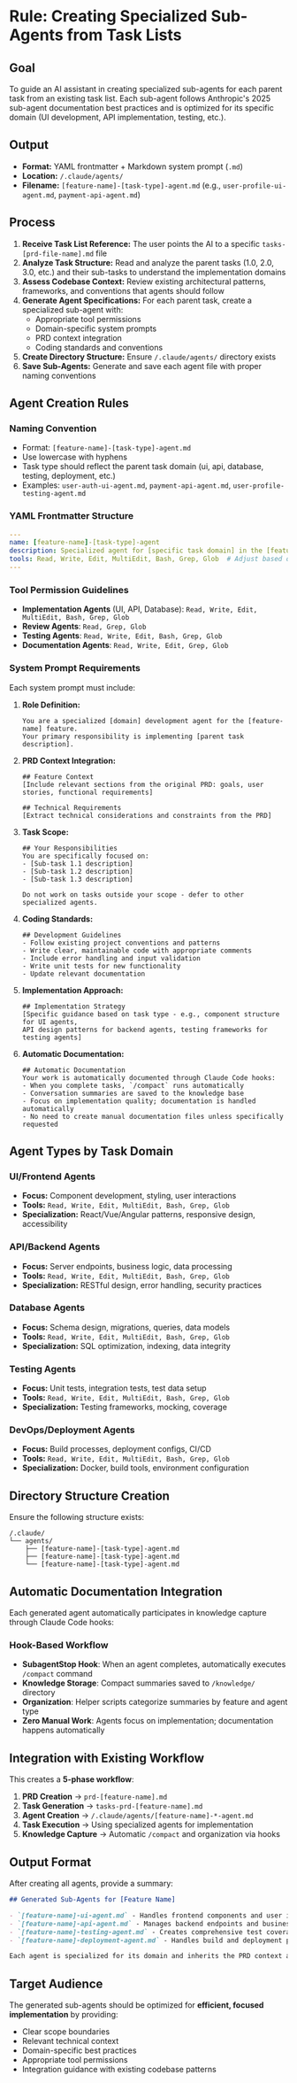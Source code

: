 # Rule: Creating Specialized Sub-Agents from Task Lists

## Goal

To guide an AI assistant in creating specialized sub-agents for each parent task from an existing task list. Each sub-agent follows Anthropic's 2025 sub-agent documentation best practices and is optimized for its specific domain (UI development, API implementation, testing, etc.).

## Output

- **Format:** YAML frontmatter + Markdown system prompt (`.md`)
- **Location:** `/.claude/agents/`  
- **Filename:** `[feature-name]-[task-type]-agent.md` (e.g., `user-profile-ui-agent.md`, `payment-api-agent.md`)

## Process

1. **Receive Task List Reference:** The user points the AI to a specific `tasks-[prd-file-name].md` file
2. **Analyze Task Structure:** Read and analyze the parent tasks (1.0, 2.0, 3.0, etc.) and their sub-tasks to understand the implementation domains
3. **Assess Codebase Context:** Review existing architectural patterns, frameworks, and conventions that agents should follow
4. **Generate Agent Specifications:** For each parent task, create a specialized sub-agent with:
   - Appropriate tool permissions
   - Domain-specific system prompts
   - PRD context integration
   - Coding standards and conventions
5. **Create Directory Structure:** Ensure `/.claude/agents/` directory exists
6. **Save Sub-Agents:** Generate and save each agent file with proper naming conventions

## Agent Creation Rules

### Naming Convention
- Format: `[feature-name]-[task-type]-agent.md`
- Use lowercase with hyphens
- Task type should reflect the parent task domain (ui, api, database, testing, deployment, etc.)
- Examples: `user-auth-ui-agent.md`, `payment-api-agent.md`, `user-profile-testing-agent.md`

### YAML Frontmatter Structure
```yaml
---
name: [feature-name]-[task-type]-agent
description: Specialized agent for [specific task domain] in the [feature-name] feature
tools: Read, Write, Edit, MultiEdit, Bash, Grep, Glob  # Adjust based on task needs
---
```

### Tool Permission Guidelines
- **Implementation Agents** (UI, API, Database): `Read, Write, Edit, MultiEdit, Bash, Grep, Glob`
- **Review Agents**: `Read, Grep, Glob`  
- **Testing Agents**: `Read, Write, Edit, Bash, Grep, Glob`
- **Documentation Agents**: `Read, Write, Edit, Grep, Glob`

### System Prompt Requirements

Each system prompt must include:

1. **Role Definition:**
   ```
   You are a specialized [domain] development agent for the [feature-name] feature.
   Your primary responsibility is implementing [parent task description].
   ```

2. **PRD Context Integration:**
   ```
   ## Feature Context
   [Include relevant sections from the original PRD: goals, user stories, functional requirements]
   
   ## Technical Requirements  
   [Extract technical considerations and constraints from the PRD]
   ```

3. **Task Scope:**
   ```
   ## Your Responsibilities
   You are specifically focused on:
   - [Sub-task 1.1 description]
   - [Sub-task 1.2 description]
   - [Sub-task 1.3 description]
   
   Do not work on tasks outside your scope - defer to other specialized agents.
   ```

4. **Coding Standards:**
   ```
   ## Development Guidelines
   - Follow existing project conventions and patterns
   - Write clear, maintainable code with appropriate comments
   - Include error handling and input validation
   - Write unit tests for new functionality
   - Update relevant documentation
   ```

5. **Implementation Approach:**
   ```
   ## Implementation Strategy
   [Specific guidance based on task type - e.g., component structure for UI agents, 
   API design patterns for backend agents, testing frameworks for testing agents]
   ```

6. **Automatic Documentation:**
   ```
   ## Automatic Documentation
   Your work is automatically documented through Claude Code hooks:
   - When you complete tasks, `/compact` runs automatically  
   - Conversation summaries are saved to the knowledge base
   - Focus on implementation quality; documentation is handled automatically
   - No need to create manual documentation files unless specifically requested
   ```

## Agent Types by Task Domain

### UI/Frontend Agents
- **Focus:** Component development, styling, user interactions
- **Tools:** `Read, Write, Edit, MultiEdit, Bash, Grep, Glob`
- **Specialization:** React/Vue/Angular patterns, responsive design, accessibility

### API/Backend Agents  
- **Focus:** Server endpoints, business logic, data processing
- **Tools:** `Read, Write, Edit, MultiEdit, Bash, Grep, Glob`
- **Specialization:** RESTful design, error handling, security practices

### Database Agents
- **Focus:** Schema design, migrations, queries, data models
- **Tools:** `Read, Write, Edit, MultiEdit, Bash, Grep, Glob` 
- **Specialization:** SQL optimization, indexing, data integrity

### Testing Agents
- **Focus:** Unit tests, integration tests, test data setup
- **Tools:** `Read, Write, Edit, MultiEdit, Bash, Grep, Glob`
- **Specialization:** Testing frameworks, mocking, coverage

### DevOps/Deployment Agents
- **Focus:** Build processes, deployment configs, CI/CD
- **Tools:** `Read, Write, Edit, MultiEdit, Bash, Grep, Glob`
- **Specialization:** Docker, build tools, environment configuration

## Directory Structure Creation

Ensure the following structure exists:
```
/.claude/
└── agents/
    ├── [feature-name]-[task-type]-agent.md
    ├── [feature-name]-[task-type]-agent.md
    └── [feature-name]-[task-type]-agent.md
```

## Automatic Documentation Integration

Each generated agent automatically participates in knowledge capture through Claude Code hooks:

### Hook-Based Workflow
- **SubagentStop Hook**: When an agent completes, automatically executes `/compact` command
- **Knowledge Storage**: Compact summaries saved to `/knowledge/` directory  
- **Organization**: Helper scripts categorize summaries by feature and agent type
- **Zero Manual Work**: Agents focus on implementation; documentation happens automatically

## Integration with Existing Workflow

This creates a **5-phase workflow**:
1. **PRD Creation** → `prd-[feature-name].md`
2. **Task Generation** → `tasks-prd-[feature-name].md`  
3. **Agent Creation** → `/.claude/agents/[feature-name]-*-agent.md`
4. **Task Execution** → Using specialized agents for implementation
5. **Knowledge Capture** → Automatic `/compact` and organization via hooks

## Output Format

After creating all agents, provide a summary:
```markdown
## Generated Sub-Agents for [Feature Name]

- `[feature-name]-ui-agent.md` - Handles frontend components and user interface
- `[feature-name]-api-agent.md` - Manages backend endpoints and business logic  
- `[feature-name]-testing-agent.md` - Creates comprehensive test coverage
- `[feature-name]-deployment-agent.md` - Handles build and deployment processes

Each agent is specialized for its domain and inherits the PRD context and requirements.
```

## Target Audience

The generated sub-agents should be optimized for **efficient, focused implementation** by providing:
- Clear scope boundaries
- Relevant technical context
- Domain-specific best practices  
- Appropriate tool permissions
- Integration guidance with existing codebase patterns